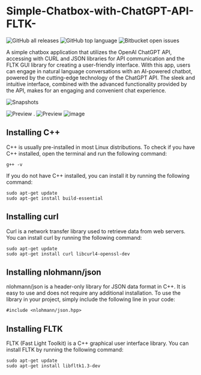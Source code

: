 # Simple-Chatbox-with-ChatGPT-API-FLTK-
![GitHub all releases](https://img.shields.io/github/downloads/vonnogadas/Simple-Chatbox-with-ChatGPT-API-FLTK-/total) ![GitHub top language](https://img.shields.io/github/languages/top/vonnogadas/Simple-Chatbox-with-ChatGPT-API-FLTK-?color=blue) ![Bitbucket open issues](https://img.shields.io/bitbucket/issues/vonnogadas/Simple-Chatbox-with-ChatGPT-API-FLTK-)

A simple chatbox application that utilizes the OpenAI ChatGPT API, accessing with CURL and JSON libraries for API communication and the FLTK GUI library for creating a user-friendly interface. With this app, users can engage in natural language conversations with an AI-powered chatbot, powered by the cutting-edge technology of the ChatGPT API. The sleek and intuitive interface, combined with the advanced functionality provided by the API, makes for an engaging and convenient chat experience.



![Snapshots](https://img.shields.io/badge/snapshots-3-brightgreen)

![ Preview ](https://github.com/vonnogadas/Simple-Chatbox-with-ChatGPT-API-FLTK-/blob/main/preview/preview.png?raw=true) .
![ Preview ](https://github.com/vonnogadas/Simple-Chatbox-with-ChatGPT-API-FLTK-/blob/main/preview/preview2.png?raw=true)
![image](https://user-images.githubusercontent.com/74548381/218162383-7d9da5c5-034a-4f61-bfd0-1de2680be6af.png)

## Installing C++
C++ is usually pre-installed in most Linux distributions. To check if you have C++ installed, open the terminal and run the following command:

```
g++ -v
```
If you do not have C++ installed, you can install it by running the following command:
```
sudo apt-get update
sudo apt-get install build-essential
```

## Installing curl
Curl is a network transfer library used to retrieve data from web servers. You can install curl by running the following command:
```
sudo apt-get update
sudo apt-get install curl libcurl4-openssl-dev
```

## Installing nlohmann/json
nlohmann/json is a header-only library for JSON data format in C++. It is easy to use and does not require any additional installation. To use the library in your project, simply include the following line in your code:
```
#include <nlohmann/json.hpp>
```

## Installing FLTK
FLTK (Fast Light Toolkit) is a C++ graphical user interface library. You can install FLTK by running the following command:
```
sudo apt-get update
sudo apt-get install libfltk1.3-dev
```
